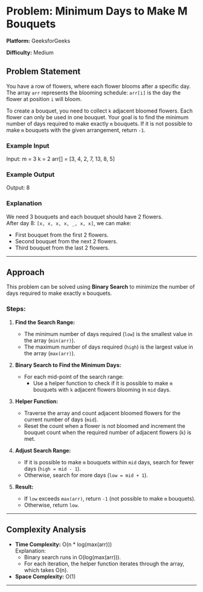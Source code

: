 # Problem: Minimum Days to Make M Bouquets

**Platform:** GeeksforGeeks

**Difficulty:** Medium  

## Problem Statement

You have a row of flowers, where each flower blooms after a specific day. The array `arr` represents the blooming schedule: `arr[i]` is the day the flower at position `i` will bloom. 

To create a bouquet, you need to collect `k` adjacent bloomed flowers. Each flower can only be used in one bouquet. Your goal is to find the minimum number of days required to make exactly `m` bouquets. If it is not possible to make `m` bouquets with the given arrangement, return `-1`.

### Example Input

Input: m = 3 k = 2 arr[] = [3, 4, 2, 7, 13, 8, 5]

### Example Output

Output: 8

### Explanation

We need 3 bouquets and each bouquet should have 2 flowers.  
After day 8: `[x, x, x, x, _, x, x]`, we can make:
- First bouquet from the first 2 flowers.
- Second bouquet from the next 2 flowers.
- Third bouquet from the last 2 flowers.

---

## Approach

This problem can be solved using **Binary Search** to minimize the number of days required to make exactly `m` bouquets.

### Steps:

1. **Find the Search Range:**
   - The minimum number of days required (`low`) is the smallest value in the array (`min(arr)`).
   - The maximum number of days required (`high`) is the largest value in the array (`max(arr)`).

2. **Binary Search to Find the Minimum Days:**
   - For each mid-point of the search range:
     - Use a helper function to check if it is possible to make `m` bouquets with `k` adjacent flowers blooming in `mid` days.

3. **Helper Function:**
   - Traverse the array and count adjacent bloomed flowers for the current number of days (`mid`).
   - Reset the count when a flower is not bloomed and increment the bouquet count when the required number of adjacent flowers (`k`) is met.

4. **Adjust Search Range:**
   - If it is possible to make `m` bouquets within `mid` days, search for fewer days (`high = mid - 1`).
   - Otherwise, search for more days (`low = mid + 1`).

5. **Result:**
   - If `low` exceeds `max(arr)`, return `-1` (not possible to make `m` bouquets).
   - Otherwise, return `low`.

---

## Complexity Analysis

- **Time Complexity:** O(n * log(max(arr)))  
  Explanation:
  - Binary search runs in O(log(max(arr))).
  - For each iteration, the helper function iterates through the array, which takes O(n).
- **Space Complexity:** O(1)

---

